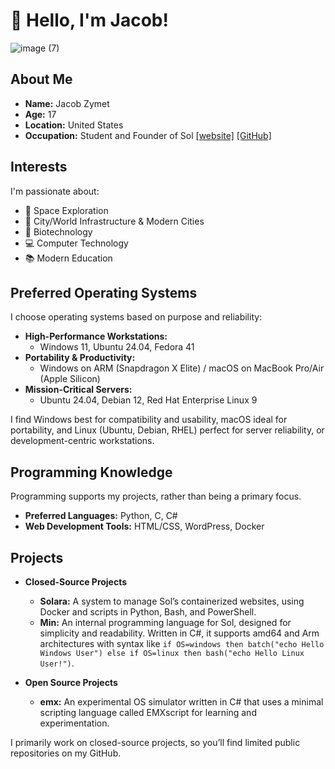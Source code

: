 # 👋 Hello, I'm Jacob!

![image (7)](https://github.com/user-attachments/assets/1e081b71-1447-4f0b-8235-d6c65a35470a)

## About Me
- **Name:** Jacob Zymet
- **Age:** 17
- **Location:** United States
- **Occupation:** Student and Founder of Sol [[website]](https://solcluster.com/) [[GitHub]](https://github.com/Sol-Global/)

## Interests
I'm passionate about:
- 🌌 Space Exploration
- 🌆 City/World Infrastructure & Modern Cities
- 🧬 Biotechnology
- 💻 Computer Technology
- 📚 Modern Education 

## Preferred Operating Systems
I choose operating systems based on purpose and reliability:

- **High-Performance Workstations:**  
  - Windows 11, Ubuntu 24.04, Fedora 41
- **Portability & Productivity:**  
  - Windows on ARM (Snapdragon X Elite) / macOS on MacBook Pro/Air (Apple Silicon)
- **Mission-Critical Servers:**  
  - Ubuntu 24.04, Debian 12, Red Hat Enterprise Linux 9  

I find Windows best for compatibility and usability, macOS ideal for portability, and Linux (Ubuntu, Debian, RHEL) perfect for server reliability, or development-centric workstations.

## Programming Knowledge
Programming supports my projects, rather than being a primary focus.

- **Preferred Languages:** Python, C, C#
- **Web Development Tools:** HTML/CSS, WordPress, Docker

## Projects
- **Closed-Source Projects**  
   - **Solara:** A system to manage Sol’s containerized websites, using Docker and scripts in Python, Bash, and PowerShell.
   - **Min:** An internal programming language for Sol, designed for simplicity and readability. Written in C#, it supports amd64 and Arm architectures with syntax like `if OS=windows then batch("echo Hello Windows User") else if OS=linux then bash("echo Hello Linux User!")`.

- **Open Source Projects**  
   - **emx:** An experimental OS simulator written in C# that uses a minimal scripting language called EMXscript for learning and experimentation.

I primarily work on closed-source projects, so you’ll find limited public repositories on my GitHub.
